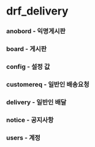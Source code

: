 # drf_delivery
### anobord - 익명게시판
### board - 게시판
### config - 설정 값
### customereq - 일반인 배송요청
### delivery - 일반인 배달
### notice - 공지사항
### users - 계정
